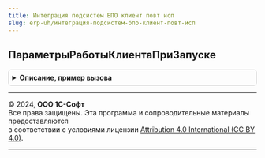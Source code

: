 ```yaml
---
title: Интеграция подсистем БПО клиент повт исп
slug: erp-uh/интеграция-подсистем-бпо-клиент-повт-исп
---
```



## ПараметрыРаботыКлиентаПриЗапуске
<details style="margin: 1em 0; padding: 0.5em; border: 1px solid #ccc; border-radius: 6px;">

<summary style="font-weight: bold; cursor: pointer;">Описание, пример вызова</summary>

```bsl

// Создает структуру и заполняет параметры работы клиента на сервере
// Стандарт Минимизация количества серверных вызовов и трафика.
//
// Возвращаемое значение:
//   Структура:
//     * ТекущаяДатаНаКлиенте - Дата
Функция ПараметрыРаботыКлиентаПриЗапуске() Экспорт
```

Пример вызова
```bsl
Результат = ИнтеграцияПодсистемБПОКлиентПовтИсп.ПараметрыРаботыКлиентаПриЗапуске() 
```
</details>

---

© 2024, **ООО 1С-Софт**  
Все права защищены. Эта программа и сопроводительные материалы предоставляются  
в соответствии с условиями лицензии [Attribution 4.0 International (CC BY 4.0)](https://creativecommons.org/licenses/by/4.0/legalcode).

---
